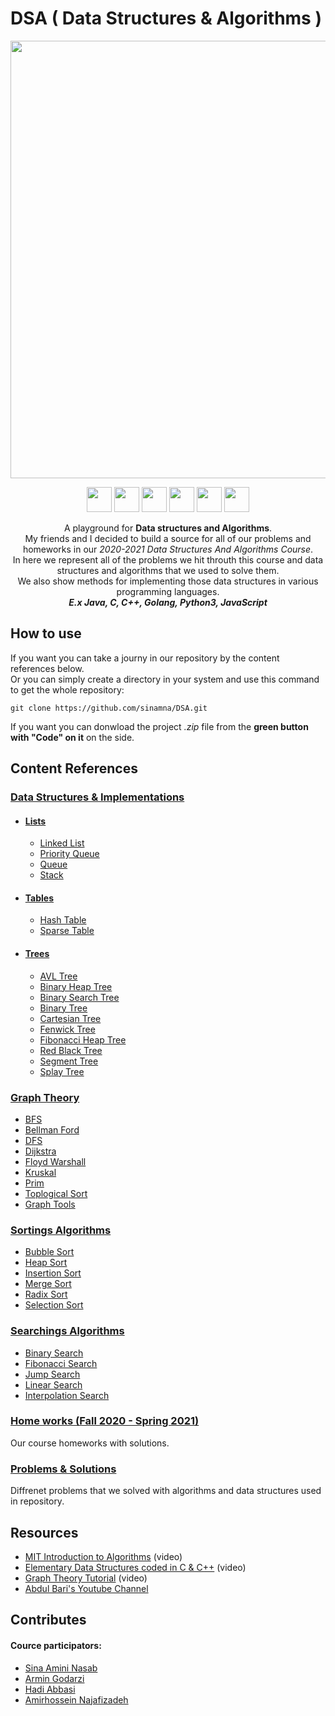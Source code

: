 # DSA ( Data Structures & Algorithms )

<p align="center">
  <img src="https://github.com/sinamna/DSA/blob/master/logo.jpg" width=700 />
</p>

<p align="center">
  <img src="https://camo.githubusercontent.com/13e18ab9046dbfdf25bb7a0448ec88710166b5ec85f3cd1b57efe2a9aa4ccdd6/68747470733a2f2f6564656e742e6769746875622e696f2f537570657254696e7949636f6e732f696d616765732f7376672f676f2e737667" width=40 />
  <img src="https://camo.githubusercontent.com/9496882abd182958bcea4238ab44f7eb8928d7a4144c150f18f6c55ceb9b4490/68747470733a2f2f6564656e742e6769746875622e696f2f537570657254696e7949636f6e732f696d616765732f7376672f6a6176617363726970742e737667" width=40 />
  <img src="https://camo.githubusercontent.com/a870803f30db1d15495072fa9e946a7fa6a6fc1a47fe12324aaf7509c410fc4a/68747470733a2f2f6564656e742e6769746875622e696f2f537570657254696e7949636f6e732f696d616765732f7376672f6a6176612e737667" width=40 />
  <img src="https://camo.githubusercontent.com/aa96ee3a3352c9c3c2161d3e95698d0885a277ab85d617fe77912627d37a3959/68747470733a2f2f6564656e742e6769746875622e696f2f537570657254696e7949636f6e732f696d616765732f7376672f707974686f6e2e737667" width=40 />
  <img src="https://camo.githubusercontent.com/1141fa873ae7371cd6b723fef0cd57ca14923123983844571416854b7f5e8fb6/68747470733a2f2f6564656e742e6769746875622e696f2f537570657254696e7949636f6e732f696d616765732f7376672f63706c7573706c75732e737667" width=40 />
  <img src="https://camo.githubusercontent.com/e4fdf8e13eef67214e92d2a93622403f33c552427d2f0bc0a92b670adcad1e08/68747470733a2f2f6564656e742e6769746875622e696f2f537570657254696e7949636f6e732f696d616765732f7376672f636f696c2e737667" width=40 />
</p>

<p align="center">
  A playground for <b>Data structures and Algorithms</b>.<br />
  My friends and I decided to build a source for all of our problems and homeworks in our <i>2020-2021 Data Structures And Algorithms Course</i>. <br />
  In here we represent all of the problems we hit throuth this course and data structures and algorithms that we used to solve them. <br />
  We also show methods for implementing those data structures in various programming languages.<br />
    <b><i>E.x Java, C, C++, Golang, Python3, JavaScript</i></b>
</p>

## How to use
<p>
  If you want you can take a journy in our repository by the content references below.<br />
  Or you can simply create a directory in your system and use this command to get the whole repository:<br />
  
  ```git
  git clone https://github.com/sinamna/DSA.git
  ```
  
  If you want you can donwload the project <i>.zip</i> file from the <b>green button with "Code" on it</b> on the side.
</p>

## Content References

### [Data Structures & Implementations](https://github.com/sinamna/DSA/tree/amirhossein/Data%20Structures)

* #### [Lists](https://github.com/sinamna/DSA/tree/amirhossein/Data%20Structures/Lists)
  * [Linked List](https://github.com/sinamna/DSA/tree/amirhossein/Data%20Structures/Lists/LinkedList)
  * [Priority Queue](https://github.com/sinamna/DSA/tree/amirhossein/Data%20Structures/Lists/PriorityQueue)
  * [Queue](https://github.com/sinamna/DSA/tree/amirhossein/Data%20Structures/Lists/Queue)
  * [Stack](https://github.com/sinamna/DSA/tree/amirhossein/Data%20Structures/Lists/Stack)

* #### [Tables](https://github.com/sinamna/DSA/tree/amirhossein/Data%20Structures/Tables)
  * [Hash Table](https://github.com/sinamna/DSA/tree/amirhossein/Data%20Structures/Tables/HashTable)
  * [Sparse Table](https://github.com/sinamna/DSA/tree/amirhossein/Data%20Structures/Tables/SparseTable)

* #### [Trees](https://github.com/sinamna/DSA/tree/amirhossein/Data%20Structures/Trees)
  * [AVL Tree](https://github.com/sinamna/DSA/tree/amirhossein/Data%20Structures/Trees/AVLTree)
  * [Binary Heap Tree](https://github.com/sinamna/DSA/tree/amirhossein/Data%20Structures/Trees/BinaryHeapTree)
  * [Binary Search Tree](https://github.com/sinamna/DSA/tree/amirhossein/Data%20Structures/Trees/BinarySearchTree)
  * [Binary Tree](https://github.com/sinamna/DSA/tree/amirhossein/Data%20Structures/Trees/BinaryTree)
  * [Cartesian Tree](https://github.com/sinamna/DSA/tree/amirhossein/Data%20Structures/Trees/CartesianTree)
  * [Fenwick Tree](https://github.com/sinamna/DSA/tree/amirhossein/Data%20Structures/Trees/FenwickTree)
  * [Fibonacci Heap Tree](https://github.com/sinamna/DSA/tree/amirhossein/Data%20Structures/Trees/FibonacciHeapTree)
  * [Red Black Tree](https://github.com/sinamna/DSA/tree/amirhossein/Data%20Structures/Trees/RedBlackTree)
  * [Segment Tree](https://github.com/sinamna/DSA/tree/amirhossein/Data%20Structures/Trees/SegmentTree)
  * [Splay Tree](https://github.com/sinamna/DSA/tree/amirhossein/Data%20Structures/Trees/SplayTree)

### [Graph Theory](https://github.com/sinamna/DSA/tree/amirhossein/Graph%20Theory)
  * [BFS](https://github.com/sinamna/DSA/tree/amirhossein/Graph%20Theory/BFS)
  * [Bellman Ford](https://github.com/sinamna/DSA/tree/amirhossein/Graph%20Theory/BellmenFord)
  * [DFS](https://github.com/sinamna/DSA/tree/amirhossein/Graph%20Theory/DFS)
  * [Dijkstra](https://github.com/sinamna/DSA/tree/amirhossein/Graph%20Theory/Dijkstra)
  * [Floyd Warshall](https://github.com/sinamna/DSA/tree/amirhossein/Graph%20Theory/FloydWarshall)
  * [Kruskal](https://github.com/sinamna/DSA/tree/amirhossein/Graph%20Theory/Kruskal)
  * [Prim](https://github.com/sinamna/DSA/tree/amirhossein/Graph%20Theory/Prim)
  * [Toplogical Sort](https://github.com/sinamna/DSA/tree/amirhossein/Graph%20Theory/ToolsForBuildingGraph)
  * [Graph Tools](https://github.com/sinamna/DSA/tree/amirhossein/Graph%20Theory/ToplogicalSort)

### [Sortings Algorithms](https://github.com/sinamna/DSA/tree/amirhossein/Sortings%20Algorithms)
  * [Bubble Sort](https://github.com/sinamna/DSA/tree/amirhossein/Sortings%20Algorithms/BubbleSort)
  * [Heap Sort](https://github.com/sinamna/DSA/tree/amirhossein/Sortings%20Algorithms/HeapSort)
  * [Insertion Sort](https://github.com/sinamna/DSA/tree/amirhossein/Sortings%20Algorithms/InsertionSort)
  * [Merge Sort](https://github.com/sinamna/DSA/tree/amirhossein/Sortings%20Algorithms/MergeSort)
  * [Radix Sort](https://github.com/sinamna/DSA/tree/amirhossein/Sortings%20Algorithms/RadixSort)
  * [Selection Sort](https://github.com/sinamna/DSA/tree/amirhossein/Sortings%20Algorithms/SelectionSort)

### [Searchings Algorithms](https://github.com/sinamna/DSA/tree/amirhossein/Searchings%20Algorithms)
  * [Binary Search](https://github.com/sinamna/DSA/tree/amirhossein/Searchings%20Algorithms/BinarySearch)
  * [Fibonacci Search](https://github.com/sinamna/DSA/tree/amirhossein/Searchings%20Algorithms/FibonacciSearch)
  * [Jump Search](https://github.com/sinamna/DSA/tree/amirhossein/Searchings%20Algorithms/JumpSearch)
  * [Linear Search](https://github.com/sinamna/DSA/tree/amirhossein/Searchings%20Algorithms/LinearSearch)
  * [Interpolation Search](https://github.com/sinamna/DSA/tree/master/Searchings%20Algorithms/InterpolationSearch)

### [Home works (Fall 2020 - Spring 2021)](https://github.com/sinamna/DSA/tree/amirhossein/Homeworks%20(Fall%2099))
  <p> Our course homeworks with solutions. </p>
  
### [Problems & Solutions](https://github.com/sinamna/DSA/tree/master/Problems%20%26%20Solutions)
  <p> Diffrenet problems that we solved with algorithms and data structures used in repository. </p>

## Resources 
* [MIT Introduction to Algorithms](https://www.youtube.com/playlist?list=PLUl4u3cNGP61Oq3tWYp6V_F-5jb5L2iHb) (video)
* [Elementary Data Structures coded in C & C++](https://www.youtube.com/watch?v=92S4zgXN17o&list=PL2_aWCzGMAwI3W_JlcBbtYTwiQSsOTa6P) (video)
* [Graph Theory Tutorial](https://www.youtube.com/watch?v=09_LlHjoEiY&list=WL&index=14&t=20369s) (video)
* [Abdul Bari's Youtube Channel](UCZCFT11CWBi3MHNlGf019nw)

## Contributes
  <h4>Cource participators:</h4>
  <ul>
    <li><a href="https://github.com/sinamna">Sina Amini Nasab</a></li>
    <li><a href="https://github.com/Armingodiz">Armin Godarzi</a></li>
    <li><a href="https://github.com/hawwwdi">Hadi Abbasi</a></li>
    <li><a href="https://github.com/amirhnajafiz">Amirhossein Najafizadeh</a></li>
  </ul>

